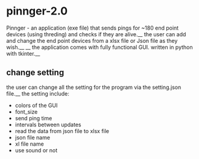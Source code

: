 # pinnger-2.0

Pinnger - an application (exe file) that sends pings for ~180 end point devices (using threding) and checks if they are alive.__
the user can add and change the end point devices from a xlsx file or Json file as they wish.__
__
the application comes with fully functional GUI. written in python with tkinter.__

## change setting
the user can change all the setting for the program via the setting.json file.__
the setting include:
* colors of the GUI
* font_size
* send ping time
* intervals between updates 
* read the data from json file to xlsx file
* json file name
* xl file name
* use sound or not

 
